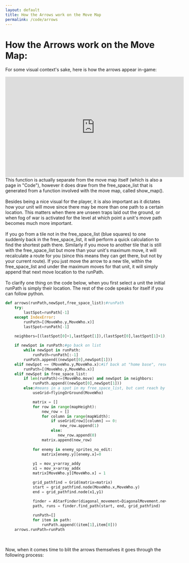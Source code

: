```yaml
---
layout: default
title: How the Arrows work on the Move Map
permalink: /code/arrows
--- 
```



# How the Arrows work on the Move Map:

For some visual context's sake, here is how the arrows appear in-game:

<iframe width="560" height="315" src="https://www.youtube.com/embed/ZOz9ITXQrGg" title="YouTube video player" frameborder="0" allow="accelerometer; autoplay; clipboard-write; encrypted-media; gyroscope; picture-in-picture" allowfullscreen></iframe>

<br>
This function is actually separate from the move map itself (which is also a page in "Code"), however it does draw from the free_space_list that is generated from a function involved with the move map, called show_map().
<br>
<br>
Besides being a nice visual for the player, it is also important as it dictates how your unit will move since there may be more than one path to a certain location. This matters when there are unseen traps laid out the ground, or when fog of war is activated for the level at which point a unit's move path becomes much more important.
<br>
<br>
If you go from a tile not in the free_space_list (blue squares) to one suddenly back in the free_space_list, it will perform a quick calculation to find the shortest path there. Similarly if you move to another tile that is still with the free_space_list but more than your unit's maximum move, it will recalculate a route for you (since this means they can get there, but not by your current route). If you just move the arrow to a new tile, within the free_space_list and under the maximum moves for that unit, it will simply append that next move location to the runPath.
<br>
<br>
To clarify one thing on the code below, when you first select a unit the initial runPath is simply their location. The rest of the code speaks for itself if you can follow python.

```python
def arrows(runPath,newSpot,free_space_list):#runPath
    try:
        lastSpot=runPath[-1]
    except IndexError:
        runPath=[(MoveWho.y,MoveWho.x)]
        lastSpot=runPath[-1]
        
    neighbors=[(lastSpot[0]+1,lastSpot[1]),(lastSpot[0],lastSpot[1]+1),(lastSpot[0]-1,lastSpot[1]),(lastSpot[0],lastSpot[1]-1)]

    if newSpot in runPath:#go back on list
        while newSpot in runPath:
            runPath=runPath[:-1]
        runPath.append((newSpot[0],newSpot[1]))
    elif newSpot == (MoveWho.y,MoveWho.x):#if back at "home base", reset runPath
        runPath=[(MoveWho.y,MoveWho.x)]
    elif newSpot in free_space_list:
        if len(runPath)<=(MoveWho.move) and newSpot in neighbors:
            runPath.append((newSpot[0],newSpot[1]))
        else:#means in a spot in my free_space_list, but cant reach by current path, so use pathfinding program here
            useGrid=flyingOrGround(MoveWho)

            matrix = []
            for row in range(mapHeight):
                new_row = []
                for column in range(mapWidth):
                    if useGrid[row][column] == 0:
                        new_row.append(1)
                    else:
                       new_row.append(0)
                matrix.append(new_row)
                
            for enemy in enemy_sprites_no_edit:
                matrix[enemy.y][enemy.x]=0
                
            y1 = mov_y+array_addy
            x1 = mov_x+array_addx
            matrix[MoveWho.y][MoveWho.x] = 1

            grid_pathfind = Grid(matrix=matrix)
            start = grid_pathfind.node(MoveWho.x,MoveWho.y)
            end = grid_pathfind.node(x1,y1)
            
            finder = AStarFinder(diagonal_movement=DiagonalMovement.never)
            path, runs = finder.find_path(start, end, grid_pathfind)

            runPath=[]
            for item in path:
                runPath.append((item[1],item[0]))
    arrows.runPath=runPath
 
 ```
<br>
Now, when it comes time to blit the arrows themselves it goes through the following process:

